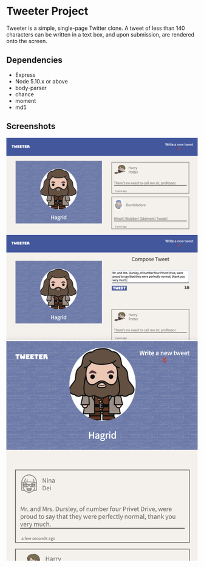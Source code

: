 # Tweeter Project

Tweeter is a simple, single-page Twitter clone. A tweet of less than 140 characters can be written in a text box, and upon submission, are rendered onto the screen.

## Dependencies

- Express
- Node 5.10.x or above
- body-parser
- chance
- moment
- md5


## Screenshots 

!["Screenshot of page upon load"](https://github.com/shuchitama/tweeter/blob/master/docs/desktop-version.png?raw=true)
!["Screenshot of compose tweet page"](https://github.com/shuchitama/tweeter/blob/master/docs/compose-tweet.png?raw=true)
!["App layout on smaller screens"](https://github.com/shuchitama/tweeter/blob/master/docs/mobile-version.png?raw=true)
